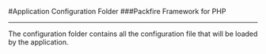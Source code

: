 #Application Configuration Folder
###Packfire Framework for PHP

___

The configuration folder contains all the configuration file that will be loaded
by the application.